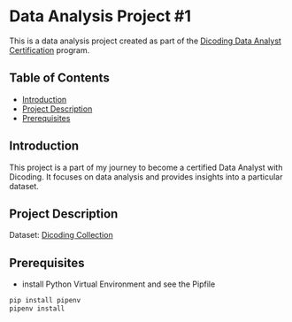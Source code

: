 # Data Analysis Project #1

This is a data analysis project created as part of the [Dicoding Data Analyst Certification](https://www.dicoding.com/academies/160) program.

## Table of Contents

- [Introduction](#introduction)
- [Project Description](#project-description)
- [Prerequisites](#prerequisites)

## Introduction

This project is a part of my journey to become a certified Data Analyst with Dicoding. It focuses on data analysis and provides insights into a particular dataset.

## Project Description

Dataset: [Dicoding Collection](https://github.com/dicodingacademy/dicoding_dataset/tree/main/DicodingCollection)

## Prerequisites

- install Python Virtual Environment and see the Pipfile

```bash
pip install pipenv
pipenv install
```